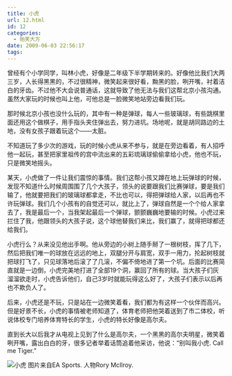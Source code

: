 ```yaml
---
title: 小虎
url: 12.html
id: 12
categories:
  - 贻笑大方
date: 2009-06-03 22:56:17
tags:
---
```


曾经有个小学同学，叫林小虎，好像是二年级下半学期转来的。好像他比我们大两三岁，人长得黑黑的，不过很精神，微笑起来很好看，黝黑的脸，咧开嘴，衬着洁白的牙齿。不过他不大会说普通话，这就导致了他无法与我们这帮北京小孩沟通。虽然大家玩的时候也叫上他，可他总是一脸微笑地站旁边看我们玩。

那时候北京小孩也没什么玩的，其中有一种是弹球，每人一些玻璃球，有些跳棋里面还用这个做棋子，用手指头夹住弹出去，努力进坑。场地呢，就是胡同路边的土地，没有女孩子跟着玩这个——太脏。

不知道玩了多少次的游戏，玩的时候小虎从来不参与，就是在旁边看着，有人招呼他一起玩，甚至把家里祖传的宫中流出来的五彩琉璃球偷偷拿给小虎，他也不玩，只是微笑地摇头。

某天，小虎做了一件让我们震惊的事情。我们这帮小孩又蹲在地上玩弹球的时候，发现不知道什么时候周围围了几个大孩子，领头的说要跟我们比赛弹球，要是我们输了，他就要把我们的玻璃球都拿走，不比也可以，得把弹球给人家，以后再也不许玩弹球。我们几个小孩有的自觉还可以，就比上了，弹球自然是一个个给人家拿去了，我是最后一个，当我架起最后一个弹球，颤颤巍巍地要输的时候。小虎过来拦住了我，他跟领头的大孩子说，这个球他替我们来比，我们赢了，就得把球都还给我们。

小虎行么？从来没见他出手啊。他从旁边的小树上随手掰了一根树枝，挥了几下，然后把我们唯一的球放在远远的地上，双腿分开与肩宽，双手一用力，抡起树枝就把球打飞了，只见球落地后滚了了几滚，不偏不倚地进了第一个坑。后面的比赛简直就是一边倒，小虎完美地打进了全部19个洞，赢回了所有的球。当大孩子们灰溜溜欲走时，小虎告诉他们，自己3岁时就能玩得这么好了，大孩子们表示以后再也不欺负人了。

后来，小虎还是不玩，只是站在一边微笑着看，我们都为有这样一个伙伴而高兴。但是好景不长，小虎的事情被老师知道了，体育老师把他哭着送到了市二体校，听说体校专门培养体育特长的学生，小虎的特长好像是高尔夫。

直到长大以后我才从电视上见到了什么是高尔夫，一个黑黑的高尔夫明星，微笑着咧开嘴，露出白白的牙，很多记者举着话筒追着他采访，他说：“别叫我小虎. Call me Tiger.”

![小虎](https://cdn.beijing2b.com/wp-content/uploads/2016/06/EA_PGA_Tour-300x166.jpg) 
图片来自EA Sports. 人物Rory McIlroy.
